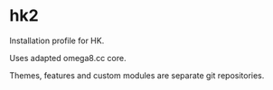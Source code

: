 # hk2
Installation profile for HK. 

Uses adapted omega8.cc core.
 
Themes, features and custom modules are separate git repositories.
